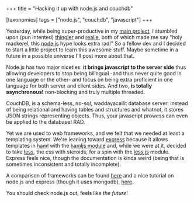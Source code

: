 +++
title = "Hacking it up with node.js and couchdb"

[taxonomies]
tags = ["node.js", "couchdb", "javascript"]
+++

Yesterday, while being super-productive in my [main project](http://escolarea.com), I stumbled upon (pun intented) [thingler](http://thingler.com/34d09f43300014afff4bd428d77376c1) and [realie](http://www.web2media.net/laktek/2010/05/25/real-time-collaborative-editing-with-websockets-node-js-redis/), both of which made me say "holy mackerel, this [node.js](http://nodejs.org/) hype looks extra rad!" So a fellow dev and I decided to start a little project to learn this awesome stuff. Maybe sometime in a future in a possible universe I'll post more about that.

Node.js has two major niceties: **it brings javascript to the server side** thus allowing developers to stop being bilingual -and thus never quite good in one language or the other- and focus on being extra proficient in one language for both server and client sides. And two, **is totally asynchronous!** non-blocking and truly multiple threaded. 

CouchDB, is a schema-less, no-sql, waddayacallit database server: instead of being relational and having tables and structures and whatnot, it stores JSON strings representing objects. Thus, your javascript prowess can even be applied to the database! RAD.

<!-- more -->


Yet we are used to web frameworks, and we felt that we needed at least a templating system. We're leaning toward [express](http://expressjs.com/) because it allows templates in [haml](http://haml-lang.com/) with the [hamljs module](http://github.com/visionmedia/haml.js) and, while we were at it, decided to take [less](http://lesscss.org/), the css with steroids, for a spin with the [less.js](http://github.com/cloudhead/less.js) module. Express feels nice, though the documentation is kinda weird (being that is sometimes inconsistent and totally incomplete). 

A comparison of frameworks can be found [here](http://ccnmtl.columbia.edu/compiled/reviewed/nodejs_frameworks_review.html) and a nice tutorial on node.js and express (though it uses mongodb), [here](http://howtonode.org/express-mongodb). 

You should check node.js out, feels like _the future_!

